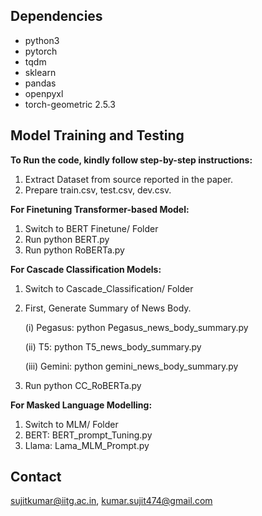 ## Dependencies

* python3
* pytorch
* tqdm
* sklearn
* pandas
* openpyxl
* torch-geometric 2.5.3


## Model Training and Testing
 **To Run the code, kindly follow step-by-step instructions:**
 1. Extract Dataset from source reported in the paper.
 2. Prepare train.csv, test.csv, dev.csv.
    
**For Finetuning Transformer-based Model:**
1. Switch to BERT Finetune/ Folder
2. Run python BERT.py
3. Run python RoBERTa.py

**For Cascade Classification Models:**
1. Switch to Cascade_Classification/ Folder
2. First, Generate Summary of News Body.
   
     (i) Pegasus:  python Pegasus_news_body_summary.py
   
     (ii) T5:      python T5_news_body_summary.py
   
     (iii) Gemini: python gemini_news_body_summary.py
4. Run python CC_RoBERTa.py

**For Masked Language Modelling:**
1.  Switch to MLM/ Folder
2.  BERT:  BERT_prompt_Tuning.py
3.  Llama: Lama_MLM_Prompt.py


## Contact
sujitkumar@iitg.ac.in, kumar.sujit474@gmail.com
